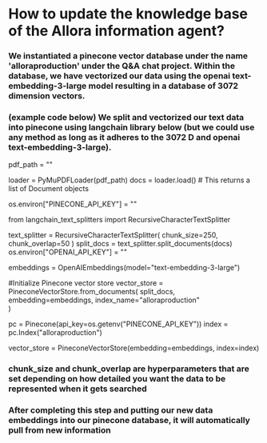 # How to update the knowledge base of the Allora information agent? 


### We instantiated a pinecone vector database under the name 'alloraproduction' under the Q&A chat project. Within the database, we have vectorized our data using the openai text-embedding-3-large model resulting in a database of 3072 dimension vectors.


### (example code below) We split and vectorized our text data into pinecone using langchain library below (but we could use any method as long as it adheres to the 3072 D and openai text-embedding-3-large).


pdf_path = ""
            
loader = PyMuPDFLoader(pdf_path)
docs = loader.load()  # This returns a list of Document objects

os.environ["PINECONE_API_KEY"] = ""

from langchain_text_splitters import RecursiveCharacterTextSplitter

text_splitter = RecursiveCharacterTextSplitter(
    chunk_size=250,
    chunk_overlap=50
)
split_docs = text_splitter.split_documents(docs)
os.environ["OPENAI_API_KEY"] = ""

embeddings = OpenAIEmbeddings(model="text-embedding-3-large")

#Initialize Pinecone vector store
vector_store = PineconeVectorStore.from_documents(
    split_docs,
    embedding=embeddings,
    index_name="alloraproduction"  
)

pc = Pinecone(api_key=os.getenv("PINECONE_API_KEY"))
index = pc.Index("alloraproduction")

vector_store = PineconeVectorStore(embedding=embeddings, index=index)

### chunk_size and chunk_overlap are hyperparameters that are set depending on how detailed you want the data to be represented when it gets searched

### After completing this step and putting our new data embeddings into our pinecone database, it will automatically pull from new information 

